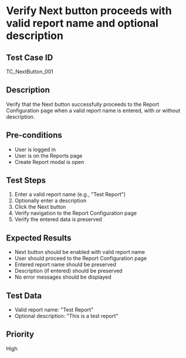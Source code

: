 # Verify Next button proceeds with valid report name and optional description

## Test Case ID
TC_NextButton_001

## Description
Verify that the Next button successfully proceeds to the Report Configuration page when a valid report name is entered, with or without description.

## Pre-conditions
- User is logged in
- User is on the Reports page
- Create Report modal is open

## Test Steps
1. Enter a valid report name (e.g., "Test Report")
2. Optionally enter a description
3. Click the Next button
4. Verify navigation to the Report Configuration page
5. Verify the entered data is preserved

## Expected Results
- Next button should be enabled with valid report name
- User should proceed to the Report Configuration page
- Entered report name should be preserved
- Description (if entered) should be preserved
- No error messages should be displayed

## Test Data
- Valid report name: "Test Report"
- Optional description: "This is a test report"

## Priority
High